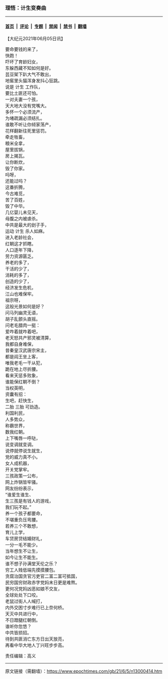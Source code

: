 ### 理悟：计生变奏曲

---

#### [首页](../../../..?n13000414) &nbsp;|&nbsp; [评论](../../../../../epoch-comment?n13000414) &nbsp;|&nbsp; [专题](../../../../../epoch-special?n13000414) &nbsp;|&nbsp; [禁闻](../../../../../epoch-news?n13000414) &nbsp;|&nbsp; [禁书](../../../../../books?n13000414) &nbsp;|&nbsp; [翻墙](https://github.com/gfw-breaker/nogfw/blob/master/README.md?n13000414)


<div class="post_content" id="artbody" itemprop="articleBody">
 <!-- article content begin -->
 <p>
  【大纪元2021年06月05日讯】
 </p>
 <p>
  要命要钱的来了，
  <br/>
  快跑！
  <br/>
  吓坏了育龄妇女，
  <br/>
  东躲西藏不知如何是好。
  <br/>
  芸豆架下趴大气不敢出，
  <br/>
  地窖里头猫浑身发抖心狂跳。
  <br/>
  说是
  <ok href="https://www.epochtimes.com/gb/tag/%E8%AE%A1%E7%94%9F.html">
   计生
  </ok>
  工作队，
  <br/>
  要比土匪还可怕。
  <br/>
  一对夫妻一个孩，
  <br/>
  天大地大没有党嘴大。
  <br/>
  多怀一个必须流产，
  <br/>
  为堵疏漏必须结扎。
  <br/>
  谁敢不听让你倾家荡产，
  <br/>
  花样翻新往死里惩罚。
  <br/>
  牵走牲畜，
  <br/>
  粮米全拿，
  <br/>
  屋里拔锅，
  <br/>
  房上揭瓦。
  <br/>
  让你断炊，
  <br/>
  毁了你家。
  <br/>
  吗呀，
  <br/>
  还能过吗？
  <br/>
  这番折腾，
  <br/>
  今古难觅，
  <br/>
  苦了百姓，
  <br/>
  毁了中华。
  <br/>
  几亿婴儿未见天，
  <br/>
  母腹之内被虐杀。
  <br/>
  中共是最大的刽子手，
  <br/>
  运动
  <ok href="https://www.epochtimes.com/gb/tag/%E8%AE%A1%E7%94%9F.html">
   计生
  </ok>
  杀人如麻。
  <br/>
  进入老龄社会，
  <br/>
  红朝这才抓瞎。
  <br/>
  人口逐年下降，
  <br/>
  劳力资源匮乏。
  <br/>
  养老的多了，
  <br/>
  干活的少了，
  <br/>
  消耗的多了，
  <br/>
  创造的少了，
  <br/>
  经济发生危机，
  <br/>
  江山也难保牢。
  <br/>
  祖宗呀，
  <br/>
  这般光景如何是好？
  <br/>
  问马列幽灵无语，
  <br/>
  胡子乱颤头直摇。
  <br/>
  问老毛腊肉一挺：
  <br/>
  爱咋着就咋着吧，
  <br/>
  老天怒共产邪灵被清算，
  <br/>
  我都自身难保，
  <br/>
  昔秦皇汉武唐宗宋主，
  <br/>
  都是阎王坐上客，
  <br/>
  唯我老毛一干从犯，
  <br/>
  跪在地上尽折腰。
  <br/>
  看来天惩多败象，
  <br/>
  谁能保红朝不倒？
  <br/>
  当权英明，
  <br/>
  资囊有招：
  <br/>
  生吧，赶快生，
  <br/>
  二胎
  <ok href="https://www.epochtimes.com/gb/tag/%E4%B8%89%E8%83%8E.html">
   三胎
  </ok>
  可劲造。
  <br/>
  利国利民，
  <br/>
  人多势众，
  <br/>
  称霸世界，
  <br/>
  数我红朝。
  <br/>
  上下嘴唇一呼哒，
  <br/>
  说变调就变调。
  <br/>
  说停就停说生就生，
  <br/>
  党的威力真不小。
  <br/>
  女人成机器，
  <br/>
  开关党掌牢。
  <br/>
  三孩政策一公布，
  <br/>
  网上炸锅皆牢骚。
  <br/>
  网友纷纷表示，
  <br/>
  “谁爱生谁生、
  <br/>
  生三孩是有钱人的游戏，
  <br/>
  我们玩不起。”
  <br/>
  养一个孩子都要命，
  <br/>
  不堪重负压弯腰。
  <br/>
  若养三个不敢想，
  <br/>
  育儿上学，
  <br/>
  车贷房贷结婚财礼，
  <br/>
  一分一毛不能少。
  <br/>
  当年想生不让生，
  <br/>
  如今让生不能生。
  <br/>
  谁不想子孙满堂天伦之乐？
  <br/>
  穷工人贱低端先摸摸腰包。
  <br/>
  贪腐治国贪官污吏官二富二富可抵国，
  <br/>
  民穷国穷财政赤字党妈末日更是难熬。
  <br/>
  更何况党妈凶恶如娘不交友，
  <br/>
  全球处处下口咬。
  <br/>
  老鼠过街人人喊打，
  <br/>
  内外交困寸步难行已上奈何桥。
  <br/>
  天灭中共进行中，
  <br/>
  不日蹬腿红朝倒。
  <br/>
  谁听你忽悠？
  <br/>
  中共皆损招。
  <br/>
  待到共匪消亡东方日出天放亮，
  <br/>
  再看中华大地人丁兴旺步步高。
 </p>
 <p>
  责任编辑：高义
 </p>
 <!-- article content end -->
 <div id="below_article_ad">
 </div>
</div>


---

原文链接（需翻墙）：https://www.epochtimes.com/gb/21/6/5/n13000414.htm